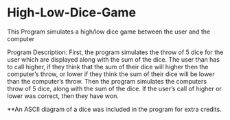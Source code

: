 # High-Low-Dice-Game
This Program simulates a high/low dice game between the user and the computer

Program Description:
First, the program simulates the throw of 5 dice for the user which are displayed along with the sum of the dice. The user than has to call higher, if they think that the sum of their dice will higher then the computer’s throw, or lower if they think the sum of their dice will be lower than the computer’s throw.
Then the program simulates the computers throw of 5 dice, along with the sum of the dice.
If the user’s call of higher or lower was correct, then they have won.

**An ASCII diagram of a dice was included in the program for extra credits. 

